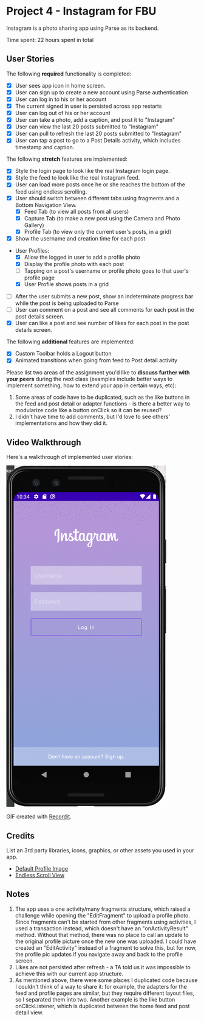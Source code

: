# Project 4 - Instagram for FBU

Instagram is a photo sharing app using Parse as its backend.

Time spent: 22 hours spent in total

## User Stories

The following **required** functionality is completed:

- [X] User sees app icon in home screen.
- [X] User can sign up to create a new account using Parse authentication
- [X] User can log in to his or her account
- [X] The current signed in user is persisted across app restarts
- [X] User can log out of his or her account
- [X] User can take a photo, add a caption, and post it to "Instagram"
- [X] User can view the last 20 posts submitted to "Instagram"
- [X] User can pull to refresh the last 20 posts submitted to "Instagram"
- [X] User can tap a post to go to a Post Details activity, which includes timestamp and caption.

The following **stretch** features are implemented:

- [X] Style the login page to look like the real Instagram login page.
- [X] Style the feed to look like the real Instagram feed.
- [X] User can load more posts once he or she reaches the bottom of the feed using endless scrolling.
- [X] User should switch between different tabs using fragments and a Bottom Navigation View.
  - [X] Feed Tab (to view all posts from all users)
  - [X] Capture Tab (to make a new post using the Camera and Photo Gallery)
  - [X] Profile Tab (to view only the current user's posts, in a grid)
- [X] Show the username and creation time for each post
- User Profiles:
  - [X] Allow the logged in user to add a profile photo
  - [X] Display the profile photo with each post
  - [ ] Tapping on a post's username or profile photo goes to that user's profile page
  - [X] User Profile shows posts in a grid
- [ ] After the user submits a new post, show an indeterminate progress bar while the post is being uploaded to Parse
- [ ] User can comment on a post and see all comments for each post in the post details screen.
- [X] User can like a post and see number of likes for each post in the post details screen.

The following **additional** features are implemented:

- [X] Custom Toolbar holds a Logout button
- [X] Animated transitions when going from feed to Post detail activity

Please list two areas of the assignment you'd like to **discuss further with your peers** during the next class (examples include better ways to implement something, how to extend your app in certain ways, etc):

1. Some areas of code have to be duplicated, such as the like buttons in the feed and post detail or adapter functions - is there a better way to modularize code like a button onClick so it can be reused?
2. I didn't have time to add comments, but I'd love to see others' implementations and how they did it.

## Video Walkthrough

Here's a walkthrough of implemented user stories:

<img src='https://github.com/lingelizabeth/Instagram/blob/master/InstagramGIF.gif?raw=true' title='Video Walkthrough' width='' alt='Video Walkthrough' />

GIF created with [Recordit](https://recordit.co).

## Credits

List an 3rd party libraries, icons, graphics, or other assets you used in your app.

- [Default Profile Image](https://cdn.pixabay.com/photo/2015/10/05/22/37/blank-profile-picture-973460_1280.png)
- [Endless Scroll View](https://gist.github.com/nesquena/d09dc68ff07e845cc622)



## Notes

1. The app uses a one activity/many fragments structure, which raised a challenge while opening the "EditFragment" to upload a profile photo.
Since fragments can't be started from other fragments using activities, I used a transaction instead, which doesn't have an "onActivityResult" method.
Without that method, there was no place to call an update to the original profile picture once the new one was uploaded. I could have created an "EditActivity"
instead of a fragment to solve this, but for now, the profile pic updates if you navigate away and back to the profile screen.
2. Likes are not persisted after refresh - a TA told us it was impossible to achieve this with our current app structure.
3. As mentioned above, there were some places I duplicated code because I couldn't think of a way to share it: for example, the adapters for the feed and
profile pages are similar, but they require different layout files, so I separated them into two. Another example is the like button onClickListener, which is
duplicated between the home feed and post detail view.
